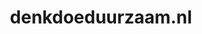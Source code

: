 ---
layout: post
title: "denkdoeduurzaam.nl"
internal_url: "/dutchgov/denkdoeduurzaam.nl.html"
subdomains_count: 4
all_subdomains_count: 11
urls_count: 4
ssl_rank: 100
http_rank: 70
url_link: /data/denkdoeduurzaam.nl/urls.txt
all_subdomains_link: /data/denkdoeduurzaam.nl/all_subdomains.txt
subdomains_link: /data/denkdoeduurzaam.nl/subdomains.txt
categories: dutchgov
---